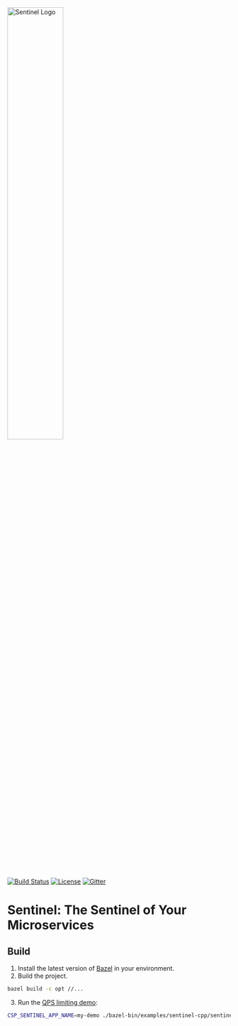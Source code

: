 <img src="https://user-images.githubusercontent.com/9434884/43697219-3cb4ef3a-9975-11e8-9a9c-73f4f537442d.png" alt="Sentinel Logo" width="50%">

[![Build Status](https://travis-ci.org/alibaba/sentinel-cpp.svg?branch=master)](https://travis-ci.org/alibaba/sentinel-cpp)
[![License](https://img.shields.io/badge/license-Apache%202-4EB1BA.svg)](https://www.apache.org/licenses/LICENSE-2.0.html)
[![Gitter](https://badges.gitter.im/alibaba/Sentinel.svg)](https://gitter.im/alibaba/Sentinel)

# Sentinel: The Sentinel of Your Microservices

## Build

1. Install the latest version of [Bazel](https://bazel.build/versions/master/docs/install.html) in your environment.
2. Build the project.

```sh
bazel build -c opt //...
```

3. Run the [QPS limiting demo](https://github.com/alibaba/sentinel-cpp/blob/master/examples/sentinel-cpp/basic_qps_limit.cc):

```sh
CSP_SENTINEL_APP_NAME=my-demo ./bazel-bin/examples/sentinel-cpp/sentinel_basic_qps_limit
```
